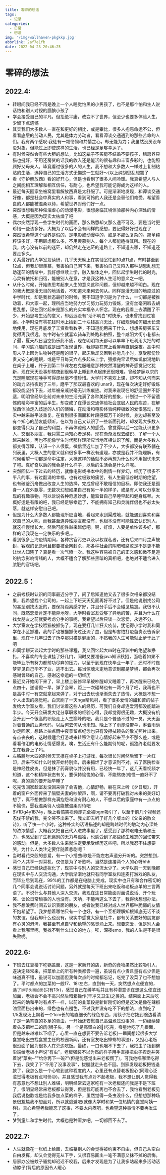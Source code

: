 ```yaml
---
title: 零碎的想法
tags:
  - 记录
categories:
  - 日常
  - 想法
img: '/img/wallhaven-pkgkkp.jpg'
abbrlink: 2af7e1fb
date: 2022-04-23 20:46:25
---
```


# 零碎的想法

## 2022.4:
- 转眼间我已经不再是晚上一个人睡觉怕黑的小男孩了，也不是那个怕和生人说话怕和别人对视的腼腆小孩了
- 学会接受自己的平凡，但拒绝平庸，改变不了世界，但至少也要多体验人生，少留下点遗憾
- 其实我们大多数人一直在和更好的相比，或是攀比，很多人抱怨命运不公，但看看底层的劳动人民，尤其是体力劳动者，看看谭谈交通遇到的那些苦命的人们。我有两个感叹:我徒有一颗怜悯和共情之心，却无能为力；我虽然没房没车没对象，但能过上即使这样的生活，也已经是足够幸运了。
- 有时候突然会有些大胆的想法，比如这辈子不买房不结婚不要孩子，租房养只猫也挺好，不用还房贷的话我的收入还是能活的很有趣和丰富多彩的，也能照顾好父母亲人。毕竟看过很多的人的人生，我不想和大多数人一样过上复制粘贴的生活，选择自己的生活方式无悔这一生就好～(以上纯胡思乱想罢了
- 看《守护解放西》看的好开心，但是也看到了很多人间冷暖。我真希望人与人之间能相互理解和相互信任，有耐心，也希望我可能记得成为这样的人。
- 最近每天回家坐被窝里看解放西真是太舒服了。可是渐渐地发现，和谭谈交通好像，都是社会中真实的人和事，看到可怜的人我还是会替他们难受。希望善良的人都能被温柔以待，希望世界对他们好一点。
- 突然很想看那种催泪虐心的动漫电影，很想身临其境体验那种内心深处的情感，大概是因为现实太枯燥了吧
- 偶尔突然浮现一些学生时代的画面，那么熟悉却又那么遥不可及，要是当时更珍惜一些该多好。大概为了以后不会有同样的感想，要记得好好过现在了
- 突然很希望这个世界是假的，是电影或动漫中的，或是不那么复杂的。简单纯粹该多好，不用顾虑那么多，不用羡慕别人，每个人都能适得其所。现在的我，内心没有以前的迷茫，却仍然走在迷茫的道路上，不知道去哪，不知道还要走多久。
- 关系最好的大学室友读研，几乎天天晚上在实验室忙到10点11点，有时甚至到12点，但我却很羡慕，我害怕自己闲下来，我害怕自己又陷入那种胡思乱想无助迷茫的情绪中，我好想继续上学，融入集体之中，回忆起学生时代的时光，心灵有依托和归宿，能被别人在意，才是我这种人生活的意义之一吧。
- 从什么时候，开始练思考起来人生的意义这种问题，但却越来越不明白。现在的我大概是漫无目的地活着，不知道未来何去何从。同样是漫无目的地度过的中学时代，却是我状态最好的时候，我不知道学习是为了什么，一切都是被推动着，和大家一起，理所应当地努力学习努力玩努力锻炼，没有丝毫闲暇去胡思乱想，现在回忆起来是那么的充实幸福令人怀念。现在的我看上去清醒了不少，开始思考生活的意义，却远远没有"活不明白"时快乐，也未曾找到过答案。小学时没有零花钱时地上捡到二十块钱高兴无比，仔细规划如何细水长流地使用，现在月底发了工资看看数字，不知道能用来干什么，想想买房买车又觉得离我很远。初中时有空就喜欢骑车到处跑和拍照，整个咸阳大街小巷都去了遍，夏天烈日当空仍乐此不疲，现在明明每天都可以早早下班利用大把的时间，学习感兴趣的或是出门发现世界，我却靠在床上看屏幕直到深夜。高中时周末早上因为生物钟还是醒的很早，起床后却又困到补觉几小时，享受那份珍贵又安心的睡眠，或是平日每天六点多起床上学，强撑完早读后如饥似渴地趴在桌子上睡，终于到第二节课左右克服睡意那种突然清醒的神奇感觉记忆犹新，现在天天没事却熬夜到很晚早上睡到9点起床还很艰难，曾经梦寐以求的充足睡眠现在唾手可得却丝毫不懂珍惜。大学时不喜欢上课，却不知从何而来的动力坚持夜跑了三年，磨平了那双最喜欢的lunar9，现在每次决定好好锻炼都没能坚持下去，过年被亲戚说毫无训练痕迹。对我来说现在的舒适圈并不舒适，明明曾经毕业前对未来的生活充满了各种美好的想象，计划过一个不留遗憾的精彩丰富的后半生，却变成了在谭谈交通体验社会底层人民的疾苦，在解放西体验走入歧途的人们的懊悔，在动漫和电影体验纯粹极致的爱恨感动，现实中越来越平淡重复。在看到很多画面和片段感慨万千的时候，身边却甚至没有个知心的朋友能倾听，在以为自己又认识了一些新面孔时，却发现大多数人都变得只为了自己的利益，不再体谅他人的感受。曾觉得以后一定能认识更多人，交很多朋友，我只需三两知心者足矣，现在渐渐发现去结识、了解一个人越来越难，再也不能像学生时代那样理所应当地互相认识了解，而是大多数人都变得浮躁，认识一个人很累，微信里近年加了不少人，大多都没有联系躺在列表里。大概人生的意义就和很多事一样没有道理，亦或是我并不能理解，有时候希望一切都是命中注定，大概这样的话就不必再想为什么也不用担忧未来了吧。真好奇以后的我会是什么样子，以后的生活会是什么样呢。
- 突然回忆一下过去的经历，就像电影或书本中的剧情一样梦幻，经历了很多不平凡的事，有过翻涌的幸福，也有过极致的痛苦，有人生最低谷时期的绝望，也有破釜沉舟做出改变人生的选择，完成曾经不敢相信的目标。即使我还是孤身一人在外飘零，无数次幻想如果自己有另一半的样子，或是有人可以分享发现的有趣事物，可以诉说各种奇思妙想，能监督自己早睡早起和健身练琴。大概好运是有限的吧，我已经足够幸运了，不能拥有知己和灵魂伴侣也不必太失落，就这样安慰自己吧。
- 但是为什么大多数人都能理所应当地，看起来水到渠成地，就能遇到喜欢和喜欢自己的人呢，而我甚至连异性朋友都没有，也根本没有可能性去认识别人，就这样慢慢长大，然后可能性越来越低吧。啊，好烦，人要是单性该多好，那样的话我现在一定快乐的多吧。。
- 看到很多上海疫情期间，各种贪官污吏以及以权谋私者，还有后来四月之声被封，客观的记录尚且都要被全网封杀，那各种社会的阴暗和腐败是不是更不能让世人知晓了？真是看一次气愤一次。我这种容易被自己的正义感和微不足道的执念影响情绪的人，大概不适合了解那些黑暗的真相吧，也绝对不适合进入肮脏的官场吧。

## 2022.5：
- 之前考核时认识的同事最近分手了，问了后知道他又去了很多次相亲都没结果，我希望找个公司的，一起上下班天天见面再好不过了。但是他说别找公司的甚至别找太近的，要保持距离感才好，并且分手后不会碰见尴尬。我很不认同，既然恋爱肯定不能异地呀，大学时看室友受够了异地的苦，并且为什么在找女朋友之前就要考虑分手的事呢，我希望以后只谈一次恋爱，永远不分。
- 大学室友在学校喂猫被抓伤了，现在要打几针狂犬疫苗，犹记得小学时我和同学在小区抓猫，我的手也被猫抓伤过还流了血，但是却害怕打疫苗贵没告诉家里，现在十几年过去了所幸那只猫是健康的，不然我的人生可能就止步于此了吧
- 和同学聊天谈起大学时的那些课程，我又回忆起大四时在深渊中的绝望和挣扎，不喜欢的专业课挂了好几门，同时又要准备java知识秋招，面临着如果不能毕业所有努力都前功尽弃的压力，以至于到现在快毕业一年了，还时不时做梦梦见自己毕不了业，逃不出去。每当惊魂未定地意识到那是梦境，都会再次感谢曾经的自己，感谢这幸运的一切经历
- 最近又开始闲下来了，早上楼上装修早早被吵醒却又睡着了，再次醒来已经九点四十，遂请假一早，弹了会琴，距上一次碰琴也有一两个月了吧，我再也不是高中时一有空就拿起来弹了，对于出去玩也渐渐失去了热情，大概是不想一个人出去的感觉吧。白天刷了一天nga晴风村，看了很多爱情的甜和苦的帖子发给大学室友看，我们讨论着这些人的经历，可我们自身却连爱河都没能踏进半步。今天开会研发大佬分享职级的经验心得，我却觉得很无趣，大概没有机会升到一个很高的职级走上人生巅峰的吧，我只是个普通不过的一员，天天面对着普通的业务代码，以后何去何从也未知。晚上下了雨却没带伞，淋着雨匆匆走回家，想路上拍点雨中夜景留点纪念也只有没擦拭镜头的散光照片出来。有点丧丧的，这时候适合打游戏来转移注意让心情好起来至少不那么差，或是看看催泪的电影让情感爆发。唉，生活还有什么能期待的呢，孤独终老就要发生在我身上了吗。
- 左胳膊肘大四的时候天天撑在桌子上打游戏，每次很长时间然后留下一片红印，后来不知什么时候开始特别痒，后来抓烂了才意识到不对。去了医院检查是神经性皮炎，但是抹了药膏貌似并没有用，已经快一年了，这几天看视频才知道，这个和精神状态有关，要保持愉悦的心情，不能熬夜(难怪一直好不了呢，真的真的要开始早睡了
- 吃完饭回家趁室友没回来弹了会吉他，心情舒畅，躺在床上听《夕日坂》，开着的窗户外面传来了隔壁夫妻的吵架声，啊，请不要再打破我对未来的美好幻想了，真不想做那样充满抱怨和没有耐心的人，不想以后的家庭中有一点点的不愉快，愿我温柔待人也能被温柔对待吧
- BV1Dg4y1B74y，晚上看搞笑视频却完全被bgm吸引了，以至于前几个视频还忍俊不禁的我，完全笑不出来了。我立即去听了好几个版本的《父亲的散文诗》，听了快一个小时，这种朴实的话语描述的却是跨越时代的触动内心深处的浓浓情感，大概我又把自己代入进故事里了，感受到了那种艰难无助和压力，也感受到了生死离别的无力与孤独，也感受到了那些终生难忘的回忆带来的感动。但是，大多数人生来就注定要承受经历这些吧，所以我忍不住想要哭，为什么人类注定要伴随着悲剧呢？
- 当时看花束般的恋爱，有一个小插曲:歌是不能左右声道分开听的。突然想到，两个人共享一对耳机，仅仅是为了听歌吗，当然是连接两个人的心呀hhh
- 感觉自己已经快虚拟化了，现实中与别人的交流太少了。大学以前一天到晚都在现实中与人交流沟通，大学后渐渐地就只有同学室友和连麦打游戏的队友，而毕业后到现在，99%的工作都是在电脑上完成，现实中也只有和合作密切的几个同事会说说话讨论问题，另外就是每天下班出来吃饭和老板点单的三言两语了。不说什么与其他人深入交流，我现在连日常能面对面说说话、开个玩笑、谈论日常琐事的人也没有。天呐，不能再这么下去了，我得快想想办法。
- 我不想浪费时间去认识表面的朋友，或者说我已经对成人世界那种脆弱的友情不抱希望了。我梦想着哪怕只有一个也好，有一个互相理解知根知底无话不谈的友谊。但我却什么也没有，现实中感觉大家是社牛，都有关系要好的朋友都有心灵的港湾，我甚至有点自卑和绝望的感觉涌上来。想要恋爱，但是别人会看上我哪里呢，我找不到什么出众的地方。唉，深夜emo，我的人生是不是很失败呢。

## 2022.6:
- 下班去红豆楼下吃锅盖面，这是一家新开的店，新奇的食物果然比较吸引人，遂决定经常来，把菜单上的所有种类都尝一遍，虽说有点小贵且量有点少但是味道真不错，虽说可以加面但我每次点的时候都忘记，吃完了没菜了也不想加了。平时都点的加菜的一般17、18r左右，直到有一天，突然想点点便宜的，选了`狮子头面加面`(只有13r)，感觉自己在薅羊毛并且有种潜意识在想这么便宜还加面，老板会不会不高兴然后暗箱操作(干净又卫生)之类的。结果面上来后吃起来的确和平时有点不一样，以前的韭菜段是新鲜刚切的但是这次是像在辣椒油里面捞出来的，绿色也有点褪色，不过我并没有吃不下的想法，直到吃了1/5发现汤上飘着一个1cm长的笔直细长的绿色东西，用筷子把它拨到碗边看清了是一条笔直的多足的青虫，一开始还安慰自己高温煮过没事的，一边继续硬着头皮把唯二的肉(狮子头，另一个是高蛋白的🐛)吃完，零星地吃了几根面，但是越来越难以下咽了，心里一直在想要不要告诉老板(一瞬间想起很多大学食堂吃出虫找食堂主任的校园新闻，还有室友吃出蟑螂的事迹)，又担心老板很没面子因为很多人在旁边吃饭。最终，一口也咽不下去了，我把虫子拨到碗沿端给老板小声说"有虫"，老板强装不以为然的样子用手直接把虫子捏走并笑着说"菜虫~""给你再下一碗?"(但是能感觉出来老板慌了)，可我他喵哪里吃得下去，我笑了下"不用了没事没事"，拔腿就走头也不回。到家发现老板把钱退款了，我怎么是一个心软到这种程度的人，心里还有点替老板担心(同理心泛滥觉得老板有点可怜😥)，并且感觉我有点对不起老板，我不想让别人觉得我有恶意也不想让别人难堪，明明经常去这家吃有一次老板还问我是不是下班了，很明显经常来老板都认得我，但是我可能再也不会去了，我怕看到老板见我后说抱歉或是给我多加点菜的样子，虽然觉得一条虫没什么，但想想那种场景很尬尴我不想面对，所以就逃避吧(就像大学时和某一位热情的食堂阿姨一样)。真心希望老板能忘了这事，不要太内疚吧，也希望这种事情不要再发生了。
- 梦到童年和学生时代，大概也是种噩梦吧。一切都回不去了。

## 2022.7:
- 人生就像在一张纸上绘画，去临摹别人的会觉得被约束不自由，但自己从空白自由发挥，却又会觉得无从下手，又很容易画出一笔不满意又抹不掉的后悔。
- 居家办公被蚊子骚扰却迟迟不咬我，后来才发现是为了让我多站起来多活动活动脖子(背后的原因令人暖心
